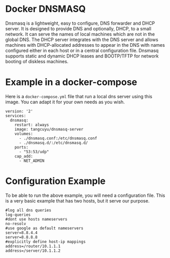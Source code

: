 # Docker DNSMASQ

Dnsmasq is a lightweight, easy to configure, DNS forwarder and DHCP server. It is designed to provide DNS and optionally, DHCP, to a small network. It can serve the names of local machines which are not in the global DNS. The DHCP server integrates with the DNS server and allows machines with DHCP-allocated addresses to appear in the DNS with names configured either in each host or in a central configuration file. Dnsmasq supports static and dynamic DHCP leases and BOOTP/TFTP for network booting of diskless machines.

# Example in a docker-compose

Here is a `docker-compose.yml` file that run a local dns server using this image. You can adapt it for your own needs as you wish.

```
version: '2'
services:
  dnsmasq:
    restart: always
    image: tangcuyu/dnsmasq-server
    volumes:
      - ./dnsmasq.conf:/etc/dnsmasq.conf
      - ./dnsmasq.d/:/etc/dnsmasq.d/
    ports:
      - "53:53/udp"
    cap_add:
      - NET_ADMIN
```

# Configuration Example

To be able to run the above example, you will need a configuration file. This is a very basic example that has two hosts, but it serve our purpose.

```
#log all dns queries
log-queries
#dont use hosts nameservers
no-resolv
#use google as default nameservers
server=8.8.4.4
server=8.8.8.8
#explicitly define host-ip mappings
address=/router/10.1.1.1
address=/server/10.1.1.2
```


